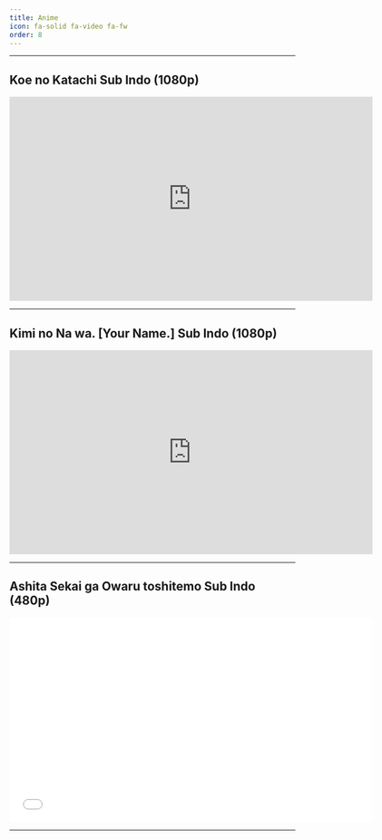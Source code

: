 ```yaml
---
title: Anime
icon: fa-solid fa-video fa-fw
order: 8
---
```


<hr>

## Koe no Katachi Sub Indo (1080p)

<iframe src="https://mega.nz/embed/Dyg23ISQ#mPp7jJbjx7Ijev3DkL1Evt-Q4aoT43SpeQ_AZNBFeBo" width="640" height="360" frameborder="0" allowfullscreen></iframe>

<hr>

## Kimi no Na wa. [Your Name.] Sub Indo (1080p)

<iframe src="https://pixeldrain.com/u/movNswVc?embed" width="640" height="360" frameborder="0" allowfullscreen></iframe>

<hr>

## Ashita Sekai ga Owaru toshitemo Sub Indo (480p)

<iframe src="//gdriveplayer.to/embed2.php?link=2rWUpyc2zarwRg%252FSb70FvQSrYJbAbLKT0U%252BSOfJiYc7iAQ1de2Dbd4qpTms8jia3EFfMci84y9s4rQT3FyoBOwHFuG%252Bt61sJHbcv5gTf%252Bz01rXiia%252BF9YDPSJ9qNUqkNd4kSn3FoUMPiAVRk8Fw3gfBXk6gwoQ0JjsDjvEcZBbPYzC6QdtLfHrGz3NQGWoyiz9f60c8cWlRrhAnktrgbLpQt3yPIm%252FkzRfs0e81Bdj46%252BXqR2XRPWLCjYQHa%252BYk4Y%253D" width="640" height="360" frameborder="0" allowfullscreen></iframe>

<hr>

<!-- ## 

<iframe src="" width="640" height="360" frameborder="0" allowfullscreen></iframe>

<hr>
 -->
